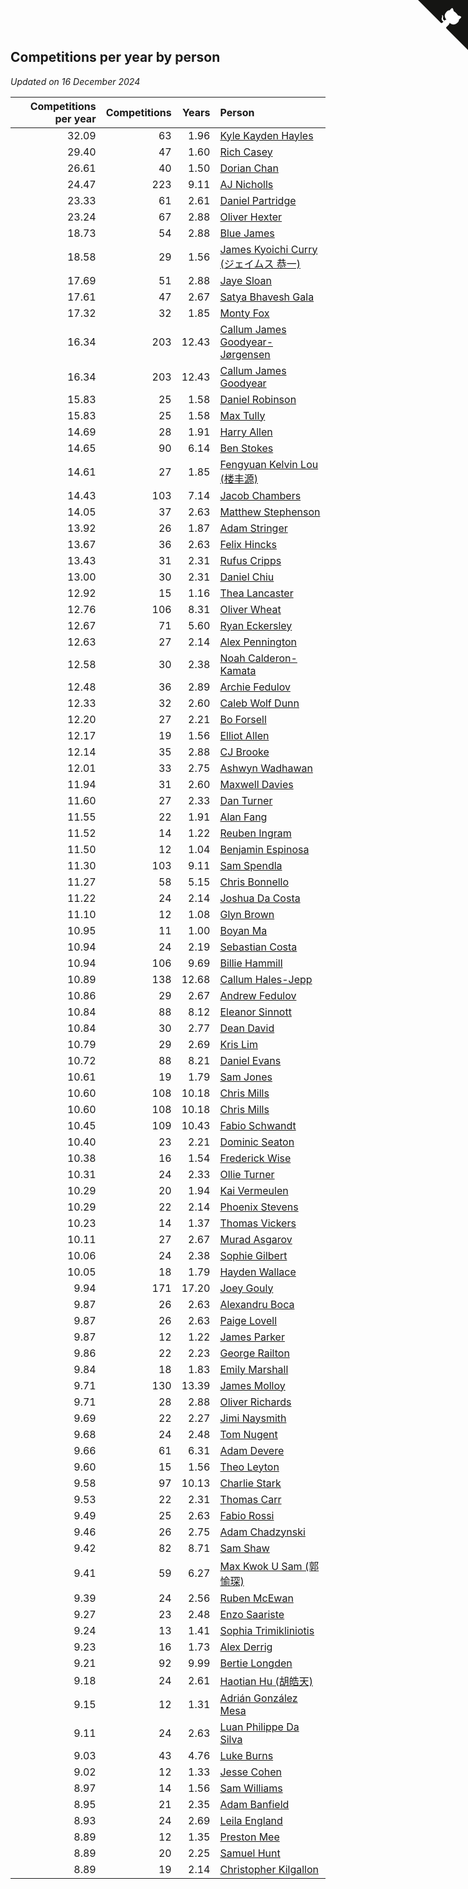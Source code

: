 ## Competitions per year by person

*Updated on 16 December 2024*

| Competitions per year | Competitions | Years | Person |
| ---: | ---: | ---: | :--- |
| 32.09 | 63 | 1.96 | [Kyle Kayden Hayles](https://www.worldcubeassociation.org/persons/2022HAYL02) |
| 29.40 | 47 | 1.60 | [Rich Casey](https://www.worldcubeassociation.org/persons/2023CASE06) |
| 26.61 | 40 | 1.50 | [Dorian Chan](https://www.worldcubeassociation.org/persons/2023DORI01) |
| 24.47 | 223 | 9.11 | [AJ Nicholls](https://www.worldcubeassociation.org/persons/2015NICH04) |
| 23.33 | 61 | 2.61 | [Daniel Partridge](https://www.worldcubeassociation.org/persons/2022PART02) |
| 23.24 | 67 | 2.88 | [Oliver Hexter](https://www.worldcubeassociation.org/persons/2022HEXT01) |
| 18.73 | 54 | 2.88 | [Blue James](https://www.worldcubeassociation.org/persons/2022JAME01) |
| 18.58 | 29 | 1.56 | [James Kyoichi Curry (ジェイムス 恭一)](https://www.worldcubeassociation.org/persons/2023CURR06) |
| 17.69 | 51 | 2.88 | [Jaye Sloan](https://www.worldcubeassociation.org/persons/2022SLOA01) |
| 17.61 | 47 | 2.67 | [Satya Bhavesh Gala](https://www.worldcubeassociation.org/persons/2022GALA03) |
| 17.32 | 32 | 1.85 | [Monty Fox](https://www.worldcubeassociation.org/persons/2023FOXM01) |
| 16.34 | 203 | 12.43 | [Callum James Goodyear-Jørgensen](https://www.worldcubeassociation.org/persons/2012GOOD02) |
| 16.34 | 203 | 12.43 | [Callum James Goodyear](https://www.worldcubeassociation.org/persons/2012GOOD02) |
| 15.83 | 25 | 1.58 | [Daniel Robinson](https://www.worldcubeassociation.org/persons/2023ROBI10) |
| 15.83 | 25 | 1.58 | [Max Tully](https://www.worldcubeassociation.org/persons/2023TULL04) |
| 14.69 | 28 | 1.91 | [Harry Allen](https://www.worldcubeassociation.org/persons/2023ALLE01) |
| 14.65 | 90 | 6.14 | [Ben Stokes](https://www.worldcubeassociation.org/persons/2018STOK01) |
| 14.61 | 27 | 1.85 | [Fengyuan Kelvin Lou (楼丰源)](https://www.worldcubeassociation.org/persons/2023LOUF01) |
| 14.43 | 103 | 7.14 | [Jacob Chambers](https://www.worldcubeassociation.org/persons/2017CHAM09) |
| 14.05 | 37 | 2.63 | [Matthew Stephenson](https://www.worldcubeassociation.org/persons/2022STEP04) |
| 13.92 | 26 | 1.87 | [Adam Stringer](https://www.worldcubeassociation.org/persons/2023STRI02) |
| 13.67 | 36 | 2.63 | [Felix Hincks](https://www.worldcubeassociation.org/persons/2022HINC01) |
| 13.43 | 31 | 2.31 | [Rufus Cripps](https://www.worldcubeassociation.org/persons/2022CRIP01) |
| 13.00 | 30 | 2.31 | [Daniel Chiu](https://www.worldcubeassociation.org/persons/2022CHIU06) |
| 12.92 | 15 | 1.16 | [Thea Lancaster](https://www.worldcubeassociation.org/persons/2023LANC06) |
| 12.76 | 106 | 8.31 | [Oliver Wheat](https://www.worldcubeassociation.org/persons/2016WHEA01) |
| 12.67 | 71 | 5.60 | [Ryan Eckersley](https://www.worldcubeassociation.org/persons/2019ECKE02) |
| 12.63 | 27 | 2.14 | [Alex Pennington](https://www.worldcubeassociation.org/persons/2022PENN04) |
| 12.58 | 30 | 2.38 | [Noah Calderon-Kamata](https://www.worldcubeassociation.org/persons/2022CALD07) |
| 12.48 | 36 | 2.89 | [Archie Fedulov](https://www.worldcubeassociation.org/persons/2022FEDU01) |
| 12.33 | 32 | 2.60 | [Caleb Wolf Dunn](https://www.worldcubeassociation.org/persons/2022DUNN03) |
| 12.20 | 27 | 2.21 | [Bo Forsell](https://www.worldcubeassociation.org/persons/2022FORS06) |
| 12.17 | 19 | 1.56 | [Elliot Allen](https://www.worldcubeassociation.org/persons/2023ALLE16) |
| 12.14 | 35 | 2.88 | [CJ Brooke](https://www.worldcubeassociation.org/persons/2022BROO02) |
| 12.01 | 33 | 2.75 | [Ashwyn Wadhawan](https://www.worldcubeassociation.org/persons/2022WADH02) |
| 11.94 | 31 | 2.60 | [Maxwell Davies](https://www.worldcubeassociation.org/persons/2022DAVI11) |
| 11.60 | 27 | 2.33 | [Dan Turner](https://www.worldcubeassociation.org/persons/2022TURN10) |
| 11.55 | 22 | 1.91 | [Alan Fang](https://www.worldcubeassociation.org/persons/2023FANG02) |
| 11.52 | 14 | 1.22 | [Reuben Ingram](https://www.worldcubeassociation.org/persons/2023INGR05) |
| 11.50 | 12 | 1.04 | [Benjamin Espinosa](https://www.worldcubeassociation.org/persons/2023ESPI36) |
| 11.30 | 103 | 9.11 | [Sam Spendla](https://www.worldcubeassociation.org/persons/2015SPEN01) |
| 11.27 | 58 | 5.15 | [Chris Bonnello](https://www.worldcubeassociation.org/persons/2019BONN05) |
| 11.22 | 24 | 2.14 | [Joshua Da Costa](https://www.worldcubeassociation.org/persons/2022COST18) |
| 11.10 | 12 | 1.08 | [Glyn Brown](https://www.worldcubeassociation.org/persons/2023BROW47) |
| 10.95 | 11 | 1.00 | [Boyan Ma](https://www.worldcubeassociation.org/persons/2023MABO02) |
| 10.94 | 24 | 2.19 | [Sebastian Costa](https://www.worldcubeassociation.org/persons/2022COST12) |
| 10.94 | 106 | 9.69 | [Billie Hammill](https://www.worldcubeassociation.org/persons/2015HAMM01) |
| 10.89 | 138 | 12.68 | [Callum Hales-Jepp](https://www.worldcubeassociation.org/persons/2012HALE01) |
| 10.86 | 29 | 2.67 | [Andrew Fedulov](https://www.worldcubeassociation.org/persons/2022FEDU02) |
| 10.84 | 88 | 8.12 | [Eleanor Sinnott](https://www.worldcubeassociation.org/persons/2016SINN01) |
| 10.84 | 30 | 2.77 | [Dean David](https://www.worldcubeassociation.org/persons/2022DAVI06) |
| 10.79 | 29 | 2.69 | [Kris Lim](https://www.worldcubeassociation.org/persons/2022LIMK01) |
| 10.72 | 88 | 8.21 | [Daniel Evans](https://www.worldcubeassociation.org/persons/2016EVAN06) |
| 10.61 | 19 | 1.79 | [Sam Jones](https://www.worldcubeassociation.org/persons/2023JONE09) |
| 10.60 | 108 | 10.18 | [Chris Mills](https://www.worldcubeassociation.org/persons/2014MILL04) |
| 10.60 | 108 | 10.18 | [Chris Mills](https://www.worldcubeassociation.org/persons/2014MILL04) |
| 10.45 | 109 | 10.43 | [Fabio Schwandt](https://www.worldcubeassociation.org/persons/2014SCHW02) |
| 10.40 | 23 | 2.21 | [Dominic Seaton](https://www.worldcubeassociation.org/persons/2022SEAT02) |
| 10.38 | 16 | 1.54 | [Frederick Wise](https://www.worldcubeassociation.org/persons/2023WISE03) |
| 10.31 | 24 | 2.33 | [Ollie Turner](https://www.worldcubeassociation.org/persons/2022TURN11) |
| 10.29 | 20 | 1.94 | [Kai Vermeulen](https://www.worldcubeassociation.org/persons/2023VERM01) |
| 10.29 | 22 | 2.14 | [Phoenix Stevens](https://www.worldcubeassociation.org/persons/2022STEV09) |
| 10.23 | 14 | 1.37 | [Thomas Vickers](https://www.worldcubeassociation.org/persons/2023VICK03) |
| 10.11 | 27 | 2.67 | [Murad Asgarov](https://www.worldcubeassociation.org/persons/2022ASGA01) |
| 10.06 | 24 | 2.38 | [Sophie Gilbert](https://www.worldcubeassociation.org/persons/2022GILB05) |
| 10.05 | 18 | 1.79 | [Hayden Wallace](https://www.worldcubeassociation.org/persons/2023WALL05) |
| 9.94 | 171 | 17.20 | [Joey Gouly](https://www.worldcubeassociation.org/persons/2007GOUL01) |
| 9.87 | 26 | 2.63 | [Alexandru Boca](https://www.worldcubeassociation.org/persons/2022BOCA01) |
| 9.87 | 26 | 2.63 | [Paige Lovell](https://www.worldcubeassociation.org/persons/2022LOVE06) |
| 9.87 | 12 | 1.22 | [James Parker](https://www.worldcubeassociation.org/persons/2023PARK57) |
| 9.86 | 22 | 2.23 | [George Railton](https://www.worldcubeassociation.org/persons/2022RAIL01) |
| 9.84 | 18 | 1.83 | [Emily Marshall](https://www.worldcubeassociation.org/persons/2023MARS02) |
| 9.71 | 130 | 13.39 | [James Molloy](https://www.worldcubeassociation.org/persons/2011MOLL01) |
| 9.71 | 28 | 2.88 | [Oliver Richards](https://www.worldcubeassociation.org/persons/2022RICH02) |
| 9.69 | 22 | 2.27 | [Jimi Naysmith](https://www.worldcubeassociation.org/persons/2022NAYS02) |
| 9.68 | 24 | 2.48 | [Tom Nugent](https://www.worldcubeassociation.org/persons/2022NUGE01) |
| 9.66 | 61 | 6.31 | [Adam Devere](https://www.worldcubeassociation.org/persons/2018DEVE02) |
| 9.60 | 15 | 1.56 | [Theo Leyton](https://www.worldcubeassociation.org/persons/2023LEYT01) |
| 9.58 | 97 | 10.13 | [Charlie Stark](https://www.worldcubeassociation.org/persons/2014STAR05) |
| 9.53 | 22 | 2.31 | [Thomas Carr](https://www.worldcubeassociation.org/persons/2022CARR18) |
| 9.49 | 25 | 2.63 | [Fabio Rossi](https://www.worldcubeassociation.org/persons/2022ROSS02) |
| 9.46 | 26 | 2.75 | [Adam Chadzynski](https://www.worldcubeassociation.org/persons/2022CHAD02) |
| 9.42 | 82 | 8.71 | [Sam Shaw](https://www.worldcubeassociation.org/persons/2016SHAW02) |
| 9.41 | 59 | 6.27 | [Max Kwok U Sam (郭愉琛)](https://www.worldcubeassociation.org/persons/2018SAMK01) |
| 9.39 | 24 | 2.56 | [Ruben McEwan](https://www.worldcubeassociation.org/persons/2022MCEW01) |
| 9.27 | 23 | 2.48 | [Enzo Saariste](https://www.worldcubeassociation.org/persons/2022SAAR02) |
| 9.24 | 13 | 1.41 | [Sophia Trimikliniotis](https://www.worldcubeassociation.org/persons/2023TRIM03) |
| 9.23 | 16 | 1.73 | [Alex Derrig](https://www.worldcubeassociation.org/persons/2023DERR02) |
| 9.21 | 92 | 9.99 | [Bertie Longden](https://www.worldcubeassociation.org/persons/2014LONG06) |
| 9.18 | 24 | 2.61 | [Haotian Hu (胡皓天)](https://www.worldcubeassociation.org/persons/2022HUHA01) |
| 9.15 | 12 | 1.31 | [Adrián González Mesa](https://www.worldcubeassociation.org/persons/2023MESA03) |
| 9.11 | 24 | 2.63 | [Luan Philippe Da Silva](https://www.worldcubeassociation.org/persons/2022SILV08) |
| 9.03 | 43 | 4.76 | [Luke Burns](https://www.worldcubeassociation.org/persons/2020BURN06) |
| 9.02 | 12 | 1.33 | [Jesse Cohen](https://www.worldcubeassociation.org/persons/2023COHE05) |
| 8.97 | 14 | 1.56 | [Sam Williams](https://www.worldcubeassociation.org/persons/2023WILL30) |
| 8.95 | 21 | 2.35 | [Adam Banfield](https://www.worldcubeassociation.org/persons/2022BANF01) |
| 8.93 | 24 | 2.69 | [Leila England](https://www.worldcubeassociation.org/persons/2022ENGL01) |
| 8.89 | 12 | 1.35 | [Preston Mee](https://www.worldcubeassociation.org/persons/2023MEEP01) |
| 8.89 | 20 | 2.25 | [Samuel Hunt](https://www.worldcubeassociation.org/persons/2022HUNT12) |
| 8.89 | 19 | 2.14 | [Christopher Kilgallon](https://www.worldcubeassociation.org/persons/2022KILG02) |


<a href="https://github.com/simonkellly/wca_statistics_uk" class="github-corner" aria-label="View source on Github"><svg width="80" height="80" viewBox="0 0 250 250" style="fill:#151513; color:#fff; position: absolute; top: 0; border: 0; right: 0;" aria-hidden="true"><path d="M0,0 L115,115 L130,115 L142,142 L250,250 L250,0 Z"></path><path d="M128.3,109.0 C113.8,99.7 119.0,89.6 119.0,89.6 C122.0,82.7 120.5,78.6 120.5,78.6 C119.2,72.0 123.4,76.3 123.4,76.3 C127.3,80.9 125.5,87.3 125.5,87.3 C122.9,97.6 130.6,101.9 134.4,103.2" fill="currentColor" style="transform-origin: 130px 106px;" class="octo-arm"></path><path d="M115.0,115.0 C114.9,115.1 118.7,116.5 119.8,115.4 L133.7,101.6 C136.9,99.2 139.9,98.4 142.2,98.6 C133.8,88.0 127.5,74.4 143.8,58.0 C148.5,53.4 154.0,51.2 159.7,51.0 C160.3,49.4 163.2,43.6 171.4,40.1 C171.4,40.1 176.1,42.5 178.8,56.2 C183.1,58.6 187.2,61.8 190.9,65.4 C194.5,69.0 197.7,73.2 200.1,77.6 C213.8,80.2 216.3,84.9 216.3,84.9 C212.7,93.1 206.9,96.0 205.4,96.6 C205.1,102.4 203.0,107.8 198.3,112.5 C181.9,128.9 168.3,122.5 157.7,114.1 C157.9,116.9 156.7,120.9 152.7,124.9 L141.0,136.5 C139.8,137.7 141.6,141.9 141.8,141.8 Z" fill="currentColor" class="octo-body"></path></svg></a><style>.github-corner:hover .octo-arm{animation:octocat-wave 560ms ease-in-out}@keyframes octocat-wave{0%,100%{transform:rotate(0)}20%,60%{transform:rotate(-25deg)}40%,80%{transform:rotate(10deg)}}@media (max-width:500px){.github-corner:hover .octo-arm{animation:none}.github-corner .octo-arm{animation:octocat-wave 560ms ease-in-out}}</style>
